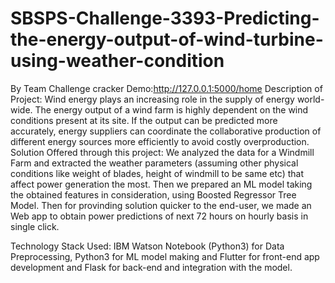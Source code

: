# SBSPS-Challenge-3393-Predicting-the-energy-output-of-wind-turbine-using-weather-condition
By Team Challenge cracker
Demo:http://127.0.0.1:5000/home
Description of Project:
Wind energy plays an increasing role in the supply of energy world-wide. The energy output of a wind farm is highly dependent on the wind conditions present at its site. If the output can be predicted more accurately, energy suppliers can coordinate the collaborative production of different energy sources more efficiently to avoid costly overproduction.
Solution Offered through this project:
We analyzed the data for a Windmill Farm and extracted the weather parameters (assuming other physical conditions like weight of blades, height of windmill to be same etc) that affect power generation the most. Then we prepared an ML model taking the obtained features in consideration, using Boosted Regressor Tree Model. Then for provinding solution quicker to the end-user, we made an Web app to obtain power predictions of next 72 hours on hourly basis in single click.

Technology Stack Used:
IBM Watson Notebook (Python3) for Data Preprocessing, Python3 for ML model making and Flutter for front-end app development and Flask for back-end and integration with the model.
